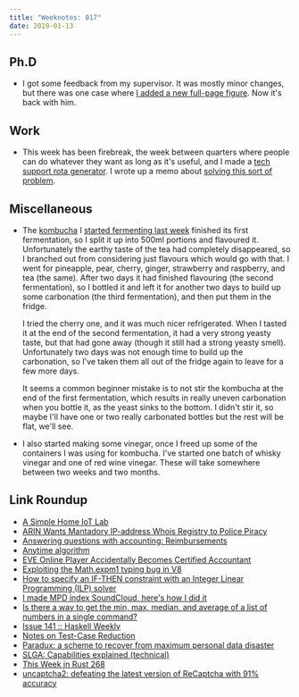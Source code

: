 ```yaml
---
title: "Weeknotes: 017"
date: 2019-01-13
---
```


## Ph.D

- I got some feedback from my supervisor.  It was mostly minor
  changes, but there was one case where [I added a new full-page
  figure][].  Now it's back with him.

[I added a new full-page figure]: https://github.com/barrucadu/phd/commit/6060057c4673f96c43c05005334fde4551db25c7

## Work

- This week has been firebreak, the week between quarters where people
  can do whatever they want as long as it's useful, and I made a [tech
  support rota generator][].  I wrote up a memo about [solving this
  sort of problem][].

[tech support rota generator]: https://github.com/barrucadu/govuk-2ndline-rota-generator
[solving this sort of problem]: scheduling-problems.html

## Miscellaneous

- The [kombucha][] I [started fermenting last week][] finished its
  first fermentation, so I split it up into 500ml portions and
  flavoured it.  Unfortunately the earthy taste of the tea had
  completely disappeared, so I branched out from considering just
  flavours which would go with that.  I went for pineapple, pear,
  cherry, ginger, strawberry and raspberry, and tea (the same).  After
  two days it had finished flavouring (the second fermentation), so I
  bottled it and left it for another two days to build up some
  carbonation (the third fermentation), and then put them in the
  fridge.

  I tried the cherry one, and it was much nicer refrigerated.  When I
  tasted it at the end of the second fermentation, it had a very
  strong yeasty taste, but that had gone away (though it still had a
  strong yeasty smell).  Unfortunately two days was not enough time to
  build up the carbonation, so I've taken them all out of the fridge
  again to leave for a few more days.

  It seems a common beginner mistake is to not stir the kombucha at
  the end of the first fermentation, which results in really uneven
  carbonation when you bottle it, as the yeast sinks to the bottom.  I
  didn't stir it, so maybe I'll have one or two really carbonated
  bottles but the rest will be flat, we'll see.

- I also started making some vinegar, once I freed up some of the
  containers I was using for kombucha.  I've started one batch of
  whisky vinegar and one of red wine vinegar.  These will take
  somewhere between two weeks and two months.

[kombucha]: https://en.wikipedia.org/wiki/Kombucha
[started fermenting last week]: weeknotes-016.html

## Link Roundup

- [A Simple Home IoT Lab](https://symbiotic.technology/lab/2019/01/07/a-simple-home-iot-lab.html)
- [ARIN Wants Mantadory IP-address Whois Registry to Police Piracy](https://torrentfreak.com/arin-wants-mantadory-ip-address-whois-registry-to-police-piracy-190108/)
- [Answering questions with accounting: Reimbursements](https://blog.johncs.com/posts/accounting-reimbursements.htm)
- [Anytime algorithm](https://en.wikipedia.org/wiki/Anytime_algorithm)
- [EVE Online Player Accidentally Becomes Certified Accountant](https://thehardtimes.net/harddrive/eve-online-player-accidentally-becomes-certified-accountant/)
- [Exploiting the Math.expm1 typing bug in V8](https://abiondo.me/2019/01/02/exploiting-math-expm1-v8/)
- [How to specify an IF-THEN constraint with an Integer Linear Programming (ILP) solver](http://www.yzuda.org/Useful_Links/optimization/if-then-else-02.html)
- [I made MPD index SoundCloud, here's how I did it](https://polyfloyd.net/post/soundcloud-fuse-mpd/)
- [Is there a way to get the min, max, median, and average of a list of numbers in a single command?](https://unix.stackexchange.com/a/13779)
- [Issue 141 :: Haskell Weekly](https://haskellweekly.news/issues/141.html)
- [Notes on Test-Case Reduction](https://www.drmaciver.com/2019/01/notes-on-test-case-reduction/)
- [Paradux: a scheme to recover from maximum personal data disaster](https://upon2020.com/blog/2019/01/paradux-a-scheme-to-recover-from-maximum-personal-data-disaster/)
- [SLGA: Capabilities explained (technical)](https://mrtopf.de/second-life/slga-capabilities-explained-technical/)
- [This Week in Rust 268](https://this-week-in-rust.org/blog/2019/01/08/this-week-in-rust-268/)
- [uncaptcha2: defeating the latest version of ReCaptcha with 91% accuracy](https://github.com/ecthros/uncaptcha2)
